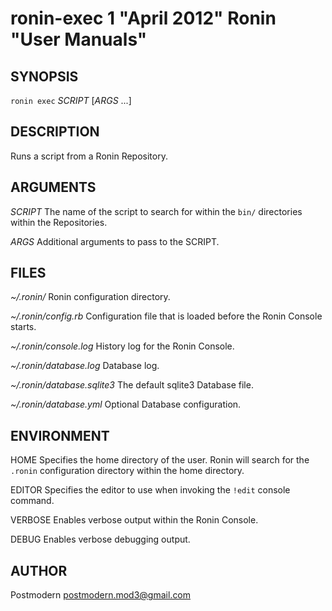# ronin-exec 1 "April 2012" Ronin "User Manuals"

## SYNOPSIS

`ronin exec` *SCRIPT* [*ARGS* ...]

## DESCRIPTION

Runs a script from a Ronin Repository.

## ARGUMENTS

*SCRIPT*
  The name of the script to search for within the `bin/` directories within the
  Repositories.

*ARGS*
  Additional arguments to pass to the SCRIPT.

## FILES

*~/.ronin/*
  Ronin configuration directory.

*~/.ronin/config.rb*
  Configuration file that is loaded before the Ronin Console starts.

*~/.ronin/console.log*
  History log for the Ronin Console.

*~/.ronin/database.log*
  Database log.

*~/.ronin/database.sqlite3*
  The default sqlite3 Database file.

*~/.ronin/database.yml*
  Optional Database configuration.

## ENVIRONMENT

HOME
  Specifies the home directory of the user. Ronin will search for the `.ronin`
  configuration directory within the home directory.

EDITOR
  Specifies the editor to use when invoking the `!edit` console command.

VERBOSE
  Enables verbose output within the Ronin Console.

DEBUG
  Enables verbose debugging output.

## AUTHOR

Postmodern <postmodern.mod3@gmail.com>

